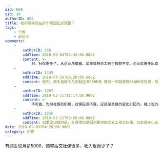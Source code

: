 ```yaml
---
aid: 668
cid: 14
authorID: 860
title: 如何看待现在的个税起征点调整？
tags:
    - 个税
    - 起征点
comments:
    -
        authorID: 836
        addTime: 2018-09-04T02:39:00.000Z
        content: >-
            对，社保更多了，从企业角度看，如果维持员工到手数额不变，企业就要多出血，如果企业不肯增加成本，员工到手就只有更少了，问你们公司会计就明白。。。韭菜互害而已，赵家怎么会吃亏呢
    -
        authorID: 1439
        addTime: 2019-03-10T08:28:00.000Z
        content: 是的，原本是每个月的起征点3000元 算成一年就是有36000元免税，现在是每年超过5000就要收税，意思就是说起征点降低了。
    -
        authorID: 1267
        addTime: 2019-03-11T11:17:00.000Z
        content: >-
            不可能，先扣社保后扣税，社保应该不变。应该是其他的变化引起的。楼上说的一年5000也不对，新的税率表明确写了是每年扣除60000（5000×12）
    -
        authorID: 1256
        addTime: 2019-03-12T03:59:00.000Z
        content: 如果没记错的话，社保增加是因为要求按实发工资交社保，以前很多小企业是按最低工资标准交的（或者说是名目增加，例如原本的奖金）。
date: 2018-09-03T04:28:00.000Z
category: 问答
---
```


有网友说月薪5000，调整后交社保很多，收入反而少了？
